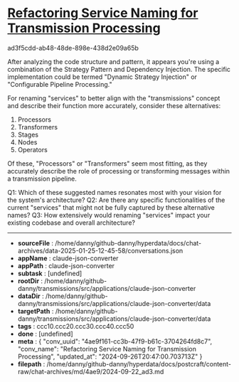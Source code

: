 # [Refactoring Service Naming for Transmission Processing](https://claude.ai/chat/4ae9f161-cc3b-47f9-b61c-3704264fd8c7)

ad3f5cdd-ab48-48de-898e-438d2e09a65b

 After analyzing the code structure and pattern, it appears you're using a combination of the Strategy Pattern and Dependency Injection. The specific implementation could be termed "Dynamic Strategy Injection" or "Configurable Pipeline Processing."

For renaming "services" to better align with the "transmissions" concept and describe their function more accurately, consider these alternatives:

1. Processors
2. Transformers
3. Stages
4. Nodes
5. Operators

Of these, "Processors" or "Transformers" seem most fitting, as they accurately describe the role of processing or transforming messages within a transmission pipeline.

Q1: Which of these suggested names resonates most with your vision for the system's architecture?
Q2: Are there any specific functionalities of the current "services" that might not be fully captured by these alternative names?
Q3: How extensively would renaming "services" impact your existing codebase and overall architecture?

---

* **sourceFile** : /home/danny/github-danny/hyperdata/docs/chat-archives/data-2025-01-25-12-45-58/conversations.json
* **appName** : claude-json-converter
* **appPath** : claude-json-converter
* **subtask** : [undefined]
* **rootDir** : /home/danny/github-danny/transmissions/src/applications/claude-json-converter
* **dataDir** : /home/danny/github-danny/transmissions/src/applications/claude-json-converter/data
* **targetPath** : /home/danny/github-danny/transmissions/src/applications/claude-json-converter/data
* **tags** : ccc10.ccc20.ccc30.ccc40.ccc50
* **done** : [undefined]
* **meta** : {
  "conv_uuid": "4ae9f161-cc3b-47f9-b61c-3704264fd8c7",
  "conv_name": "Refactoring Service Naming for Transmission Processing",
  "updated_at": "2024-09-26T20:47:00.703713Z"
}
* **filepath** : /home/danny/github-danny/hyperdata/docs/postcraft/content-raw/chat-archives/md/4ae9/2024-09-22_ad3.md